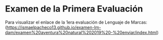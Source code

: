 # Examen de la Primera Evaluación
Para visualizar el enlace de la 1era evaluación de Lenguaje de Marcas: (https://ismaelpacheco13.github.io/examen-lm-dam/examen%20aventura%20natural%202019%20-%20enviar/index.html)
